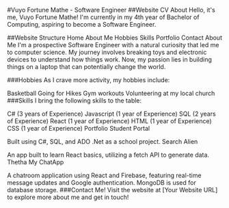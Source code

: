 #Vuyo Fortune Mathe - Software Engineer
##Website CV
About
Hello, it's me, Vuyo Fortune Mathe! I'm currently in my 4th year of Bachelor of Computing, aspiring to become a Software Engineer.

##Website Structure
Home
About Me
Hobbies
Skills
Portfolio
Contact
About Me
I'm a prospective Software Engineer with a natural curiosity that led me to computer science. My journey involves breaking toys and electronic devices to understand how things work. Now, my passion lies in building things on a laptop that can potentially change the world.

###Hobbies
As I crave more activity, my hobbies include:

Basketball
Going for Hikes
Gym workouts
Volunteering at my local church
###Skills
I bring the following skills to the table:

C# (3 years of Experience)
Javascript (1 year of Experience)
SQL (2 years of Experience)
React (1 year of Experience)
HTML (1 year of Experience)
CSS (1 year of Experience)
Portfolio
Student Portal

Built using C#, SQL, and ADO .Net as a school project.
Search Alien

An app built to learn React basics, utilizing a fetch API to generate data.
Thetha My ChatApp

A chatroom application using React and Firebase, featuring real-time message updates and Google authentication. MongoDB is used for database storage.
###Contact Me!
Visit the website at [Your Website URL] to explore more about me and get in touch!
